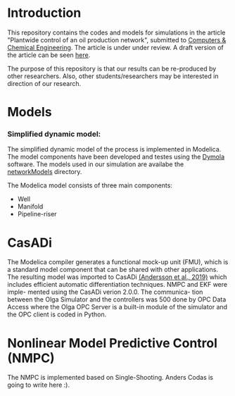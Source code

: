# Introduction 
This repository contains the codes and models for simulations in the article "Plantwide control of an oil production network", submitted to [Computers & Chemical Engineering](https://www.journals.elsevier.com/computers-and-chemical-engineering). The article is under under review. A draft version of the article can be seen [here](Article/PlanWideOil_June2019.pdf).

The purpose of this repository is that our results can be re-produced by other researchers. Also, other students/researchers may be interested in direction of our research.

# Models
### Simplified dynamic model:
The simplified dynamic model of the process is implemented in Modelica. The model components have been developed and testes using the [Dymola](https://www.3ds.com/products-services/catia/products/dymola/) software. The models used in our simulation are availabe the [networkModels](networkModels/) directory.

The Modelica model consists of three main components:
- Well
- Manifold
- Pipeline-riser

# CasADi
The Modelica compiler generates a functional mock-up unit (FMU), which is a standard model component that can be shared with other applications. The resulting model was imported to CasADi
[(Andersson et al., 2019)](http://www.optimization-online.org/DB_FILE/2018/01/6420.pdf) 
which includes efficient automatic
differentiation techniques. NMPC and EKF were imple-
mented using the CasADi verion 2.0.0. The communica-
tion between the Olga Simulator and the controllers was
500 done by OPC Data Access where the Olga OPC Server is
a built-in module of the simulator and the OPC client is
coded in Python.

# Nonlinear Model Predictive Control (NMPC)
The NMPC is implemented based on Single-Shooting. Anders Codas is going to write here :). 
